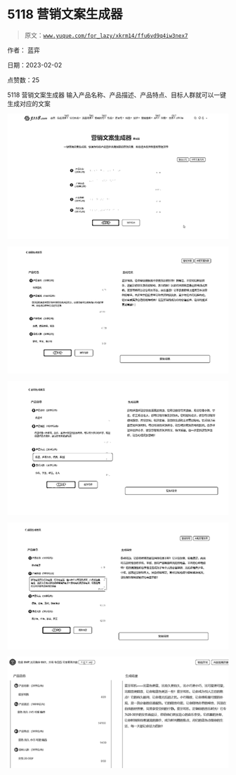 # 5118 营销文案生成器

> 原文：[`www.yuque.com/for_lazy/xkrm14/ffu6vd9q4iw3nex7`](https://www.yuque.com/for_lazy/xkrm14/ffu6vd9q4iw3nex7)

作者： 蓝弈 

日期：2023-02-02 

点赞数：25 

5118 营销文案生成器 输入产品名称、产品描述、产品特点、目标人群就可以一键生成对应的文案 

![](img/f5e592841a53283f9815cc5942bd8664.png)  

![](img/12f78fffa3e280f705204882aec9d27d.png) 

![](img/099301646fa93dc9550503225bf9d7cd.png) 

![](img/9554569ba93e3436c827e6b2db2e4f65.png) 

![](img/c3727d3f019c772c784e696c6ffb60bb.png) 

